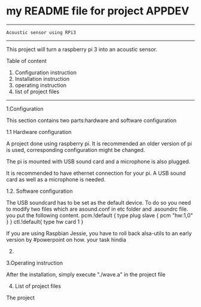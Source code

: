 # my README file for project APPDEV
----------------------------------------
	Acoustic sensor using RPi3
-----------------------------------------


This project will turn a raspberry pi 3 into an acoustic sensor.

Table of content 
1. Configuration instruction
2. Installation instruction
3. operating instruction
4. list of project files
------------------------------------------

1.Configuration

This section contains two parts:hardware and software configuration

1.1 Hardware configuration

A project done using raspberry pi. It is recommended an older version of pi is used, corresponding configuration might be changed.

The pi is mounted with USB sound card and a microphone is also plugged.

It is recommended to have ethernet connection for your pi. A USB sound card as well as a microphone is needed.

1.2. Software configuration

The USB soundcard has to be set as the default device. To do so you need to modify two files which are asound.conf in etc folder and .asoundrc file. you put the following content.
pcm.!default {
	type plug
	slave {
		pcm "hw:1,0"
	}
}
ctl.!default{
	type hw 
	card 1
}

If you are using Raspbian Jessie, you have to roll back alsa-utils to an early version by #powerpoint on how. your task hindia

2.

3.Operating instruction

After the installation, simply execute "./wave.a" in the project file

4. List of project files

The project 
